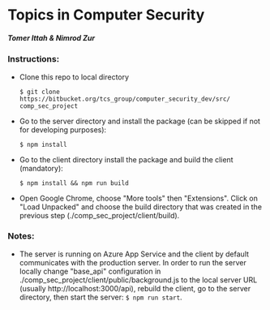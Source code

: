 # Topics in Computer Security

##### Tomer Ittah & Nimrod Zur

### Instructions:
- Clone this repo to local directory

  `$ git clone https://bitbucket.org/tcs_group/computer_security_dev/src/ comp_sec_project`

- Go to the server directory and install the package (can be skipped if not for developing purposes):

	`$ npm install`

- Go to the client directory install the package and build the client (mandatory):

	`$ npm install && npm run build`

- Open Google Chrome, choose "More tools" then "Extensions". Click on "Load Unpacked" and choose the build directory that was created in the previous step (./comp_sec_project/client/build).

### Notes:
- The server is running on Azure App Service and the client by default communicates with the production server. In order to run the server locally change "base_api" configuration in ./comp_sec_project/client/public/background.js to the local server URL (usually http://localhost:3000/api), rebuild the client, go to the server directory, then start the server:
`$ npm run start`.
